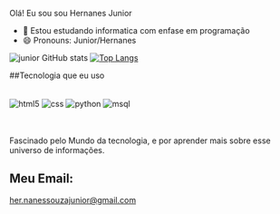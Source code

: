 Olá! Eu sou sou Hernanes Junior

- 🌱 Estou estudando informatica com enfase em programação
- 😄 Pronouns: Junior/Hernanes


![junior GitHub stats](https://github-readme-stats.vercel.app/api?username=juniordc137&show_icons=true&theme=dracula)
[![Top Langs](https://github-readme-stats.vercel.app/api/top-langs/?username=juniordc137)](https://github.com/anuraghazra/github-readme-stats)

##Tecnologia que eu uso

<div style="display: inline_block"><br/>
<img align="center" alt="html5" src="https://img.shields.io/badge/HTML5-E34F26?style=for-the-badge&logo=html5&logoColor=white"/>
<img align="center" alt="css" src="https://img.shields.io/badge/CSS3-1572B6?style=for-the-badge&logo=css3&logoColor=white"/>
<img align="center" alt="python" src="https://img.shields.io/badge/Python-14354C?style=for-the-badge&logo=python&logoColor=white"/>
<img align="center" alt="msql" src="https://img.shields.io/badge/MySQL-00000F?style=for-the-badge&logo=mysql&logoColor=white"/>
  
</div>
<br><br>

Fascinado pelo Mundo da tecnologia, e por aprender mais sobre esse universo de informações.

## Meu Email:
her.nanessouzajunior@gmail.com
